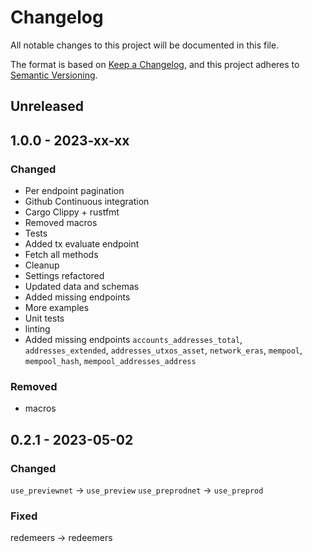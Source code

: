 # Changelog

All notable changes to this project will be documented in this file.

The format is based on [Keep a Changelog](https://keepachangelog.com/en/1.0.0/),
and this project adheres to [Semantic Versioning](https://semver.org/spec/v2.0.0.html).

## Unreleased

## 1.0.0 - 2023-xx-xx

### Changed

- Per endpoint pagination
- Github Continuous integration
- Cargo Clippy + rustfmt
- Removed macros
- Tests
- Added tx evaluate endpoint
- Fetch all methods
- Cleanup
- Settings refactored
- Updated data and schemas
- Added missing endpoints
- More examples
- Unit tests
- linting
- Added missing endpoints `accounts_addresses_total`, `addresses_extended`, `addresses_utxos_asset`, `network_eras`, `mempool`, `mempool_hash`, `mempool_addresses_address`

### Removed

- macros

## 0.2.1 - 2023-05-02

### Changed

`use_previewnet` -> `use_preview`
`use_preprodnet` -> `use_preprod`

### Fixed

redemeers -> redeemers
